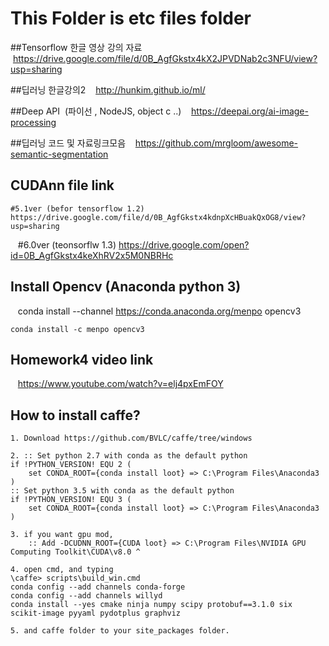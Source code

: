 # This Folder is etc files folder

##Tensorflow 한글 영상 강의 자료
    https://drive.google.com/file/d/0B_AgfGkstx4kX2JPVDNab2c3NFU/view?usp=sharing

##딥러닝 한글강의2
    http://hunkim.github.io/ml/

##Deep API  (파이선 , NodeJS, object c ..)
    https://deepai.org/ai-image-processing
     

##딥러닝 코드 및 자료링크모음
    https://github.com/mrgloom/awesome-semantic-segmentation


## CUDAnn file link
    #5.1ver (befor tensorflow 1.2) https://drive.google.com/file/d/0B_AgfGkstx4kdnpXcHBuakQxOG8/view?usp=sharing
    #6.0ver (teonsorflw 1.3) https://drive.google.com/open?id=0B_AgfGkstx4keXhRV2x5M0NBRHc

## Install Opencv (Anaconda python 3)
    
    conda install --channel https://conda.anaconda.org/menpo opencv3
    
    
    conda install -c menpo opencv3

## Homework4 video link
    
    https://www.youtube.com/watch?v=elj4pxEmFOY


## How to install caffe?

    1. Download https://github.com/BVLC/caffe/tree/windows
    
    2. :: Set python 2.7 with conda as the default python
    if !PYTHON_VERSION! EQU 2 (
        set CONDA_ROOT={conda install loot} => C:\Program Files\Anaconda3
    )
    :: Set python 3.5 with conda as the default python
    if !PYTHON_VERSION! EQU 3 (
        set CONDA_ROOT={conda install loot} => C:\Program Files\Anaconda3
    )

    3. if you want gpu mod, 
        :: Add -DCUDNN_ROOT={CUDA loot} => C:\Program Files\NVIDIA GPU Computing Toolkit\CUDA\v8.0 ^
        
    4. open cmd, and typing
    \caffe> scripts\build_win.cmd
    conda config --add channels conda-forge
    conda config --add channels willyd
    conda install --yes cmake ninja numpy scipy protobuf==3.1.0 six scikit-image pyyaml pydotplus graphviz
    
    5. and caffe folder to your site_packages folder.
